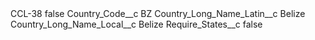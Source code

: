 <?xml version="1.0" encoding="UTF-8"?>
<CustomMetadata xmlns="http://soap.sforce.com/2006/04/metadata" xmlns:xsi="http://www.w3.org/2001/XMLSchema-instance" xmlns:xsd="http://www.w3.org/2001/XMLSchema">
    <label>CCL-38</label>
    <protected>false</protected>
    <values>
        <field>Country_Code__c</field>
        <value xsi:type="xsd:string">BZ</value>
    </values>
    <values>
        <field>Country_Long_Name_Latin__c</field>
        <value xsi:type="xsd:string">Belize</value>
    </values>
    <values>
        <field>Country_Long_Name_Local__c</field>
        <value xsi:type="xsd:string">Belize</value>
    </values>
    <values>
        <field>Require_States__c</field>
        <value xsi:type="xsd:boolean">false</value>
    </values>
</CustomMetadata>
